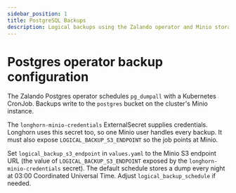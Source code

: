 ```yaml
---
sidebar_position: 1
title: PostgreSQL Backups
description: Logical backups using the Zalando operator and Minio storage
---
```


# Postgres operator backup configuration

The Zalando Postgres operator schedules `pg_dumpall` with a Kubernetes CronJob. Backups write to the `postgres` bucket on the cluster's Minio instance.

The `longhorn-minio-credentials` ExternalSecret supplies credentials. Longhorn uses this secret too, so one Minio user handles every backup. It must also expose `LOGICAL_BACKUP_S3_ENDPOINT` so the job points at Minio.

Set `logical_backup_s3_endpoint` in `values.yaml` to the Minio S3 endpoint URL (the value of `LOGICAL_BACKUP_S3_ENDPOINT` exposed by the `longhorn-minio-credentials` secret). The default schedule stores a dump every night at 03:00 Coordinated Universal Time. Adjust `logical_backup_schedule` if needed.
